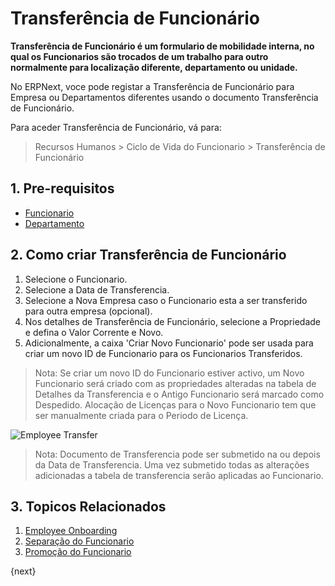 <!-- add-breadcrumbs -->
# Transferência de Funcionário

**Transferência de Funcionário é um formulario de mobilidade interna, no qual os Funcionarios são trocados de um trabalho para outro normalmente para localização diferente, departamento ou unidade.**

No ERPNext, voce pode registar a Transferência de Funcionário para Empresa ou Departamentos diferentes usando o documento Transferência de Funcionário.

Para aceder Transferência de Funcionário, vá para:

> Recursos Humanos > Ciclo de Vida do Funcionario > Transferência de Funcionário

## 1. Pre-requisitos

* [Funcionario](/docs/user/manual/pt/recursos-humanos/funcionario)
* [Departamento](/docs/user/manual/pt/recursos-humanos/departamento)


## 2. Como criar Transferência de Funcionário

1. Selecione o Funcionario.
1. Selecione a Data de Transferencia.
1. Selecione a Nova Empresa caso o Funcionario esta a ser transferido para outra empresa (opcional). 
1. Nos detalhes de Transferência de Funcionário, selecione a Propriedade e defina o Valor Corrente e Novo.
1. Adicionalmente, a caixa 'Criar Novo Funcionario' pode ser usada para criar um novo ID de Funcionario para os Funcionarios Transferidos.

> Nota: Se criar um novo ID do Funcionario estiver activo, um Novo Funcionario será criado com as propriedades alteradas na tabela de Detalhes da Transferencia e o Antigo Funcionario será marcado como Despedido. Alocação de Licenças para o Novo Funcionario tem que ser manualmente criada para o Periodo de Licença.

<img class="screenshot" alt="Employee Transfer" src="{{docs_base_url}}/assets/img/human-resources/employee-transfer.png">



> Nota: Documento de Transferencia pode ser submetido na ou depois da Data de Transferencia. Uma vez submetido todas as alterações adicionadas a tabela de transferencia serão aplicadas ao Funcionario.

## 3. Topicos Relacionados

1. [Employee Onboarding](/docs/user/manual/pt/recursos-humanos/employee-onboarding)
1. [Separação do Funcionario](/docs/user/manual/pt/recursos-humanos/despedimento-funcionário)
1. [Promoção do Funcionario](/docs/user/manual/pt/recursos-humanos/transferencia-funcionários)



{next}
